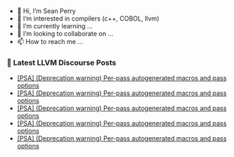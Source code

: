 - 👋 Hi, I’m Sean Perry
- 👀 I’m interested in compilers (c++, COBOL, llvm)
- 🌱 I’m currently learning ...
- 💞️ I’m looking to collaborate on ...
- 📫 How to reach me ...

<!---
s66perry/s66perry is a ✨ special ✨ repository because its `README.md` (this file) appears on your GitHub profile.
You can click the Preview link to take a look at your changes.
--->
### 📕 Latest LLVM Discourse Posts

<!-- DISCOURSE-LLVM:START -->
- [[PSA] &lpar;Deprecation warning&rpar; Per-pass autogenerated macros and pass options](https://discourse.llvm.org/t/psa-deprecation-warning-per-pass-autogenerated-macros-and-pass-options/64998#post_7)
- [[PSA] &lpar;Deprecation warning&rpar; Per-pass autogenerated macros and pass options](https://discourse.llvm.org/t/psa-deprecation-warning-per-pass-autogenerated-macros-and-pass-options/64998#post_6)
- [[PSA] &lpar;Deprecation warning&rpar; Per-pass autogenerated macros and pass options](https://discourse.llvm.org/t/psa-deprecation-warning-per-pass-autogenerated-macros-and-pass-options/64998#post_5)
- [[PSA] &lpar;Deprecation warning&rpar; Per-pass autogenerated macros and pass options](https://discourse.llvm.org/t/psa-deprecation-warning-per-pass-autogenerated-macros-and-pass-options/64998#post_4)
- [[PSA] &lpar;Deprecation warning&rpar; Per-pass autogenerated macros and pass options](https://discourse.llvm.org/t/psa-deprecation-warning-per-pass-autogenerated-macros-and-pass-options/64998#post_3)
<!-- DISCOURSE-LLVM:END -->
